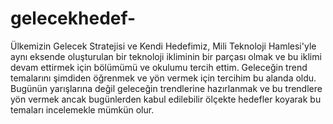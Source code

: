 # gelecekhedef-
Ülkemizin Gelecek Stratejisi ve Kendi Hedefimiz, Mili Teknoloji Hamlesi'yle aynı eksende oluşturulan bir teknoloji ikliminin bir parçası olmak ve bu iklimi devam ettirmek için bölümümü ve okulumu tercih ettim. Geleceğin trend temalarını şimdiden öğrenmek ve yön vermek için tercihim bu alanda oldu.
Bugünün yarışlarına değil geleceğin trendlerine hazırlanmak ve bu trendlere yön vermek ancak bugünlerden kabul edilebilir ölçekte hedefler koyarak bu temaları incelemekle mümkün olur.
